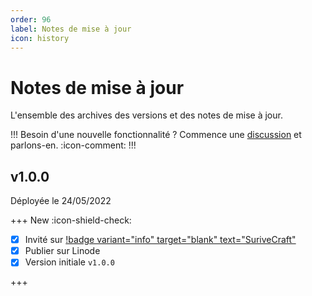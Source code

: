 ```yaml
---
order: 96
label: Notes de mise à jour
icon: history
---
```


# Notes de mise à jour

L'ensemble des archives des versions et des notes de mise à jour.

!!!
Besoin d'une nouvelle fonctionnalité ? Commence une [discussion](https://discord.gg/VDWb3yDRND) et parlons-en. :icon-comment:
!!!

## v1.0.0

Déployée le 24/05/2022

+++ New :icon-shield-check:

- [x] Invité sur [!badge variant="info" target="blank" text="SuriveCraft"](https://discordapp.com/invite/7Js6rjy)
- [x] Publier sur Linode
- [x] Version initiale `v1.0.0`

+++

